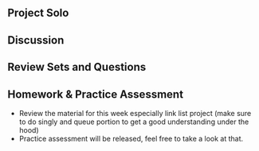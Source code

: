 ## Project Solo

## Discussion

## Review Sets and Questions


## Homework & Practice Assessment
- Review the material for this week especially link list project (make sure to do singly and queue portion to get a good understanding under the hood)
- Practice assessment will be released, feel free to take a look at that.